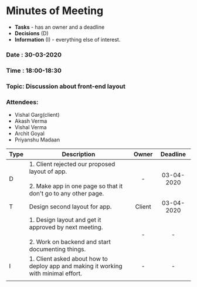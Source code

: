 # Minutes of Meeting

- **Tasks** - has an owner and a deadline
- **Decisions** (D) 
- **Information** (I) - everything else of interest.

### Date : 30-03-2020

### Time : 18:00-18:30

### Topic: Discussion about front-end layout

### Attendees:

- Vishal Garg(client)
- Akash Verma
- Vishal Verma
- Archit Goyal
- Priyanshu Madaan

| Type | Description                                                  | Owner  |  Deadline  |
| ---- | ------------------------------------------------------------ | :----: | :--------: |
| D    | 1. Client rejected our proposed layout of app. <br/><br/> 2. Make app in one page so that it don't go to any other page.|   -    | 03-04-2020 |
| T    | Design second layout for app.    | Client | 03-04-2020 |
|      | 1. Design layout and get it approved by next meeting. <br/><br/> 2. Work on backend and start documenting things.|   -    |     -      |
| I    | 1. Client asked about how to deploy app and making it working with minimal effort. <br/> |   -    |     -      |
|      |                                                              |        |            |





